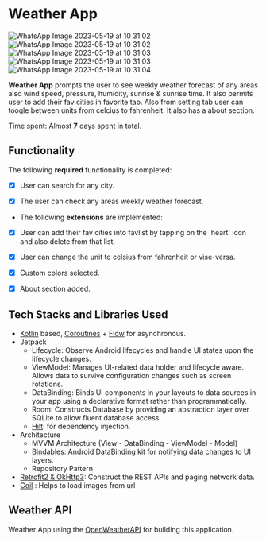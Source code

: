 # Weather App
![WhatsApp Image 2023-05-19 at 10 31 02](https://github.com/bishalbera/my-weather-app/assets/123734227/fa9dd83f-406b-4886-a248-f8f61fcea4a4)
![WhatsApp Image 2023-05-19 at 10 31 02](https://github.com/bishalbera/my-weather-app/assets/123734227/04bcefec-5a3b-42d1-9070-cd2c659bab2e)
![WhatsApp Image 2023-05-19 at 10 31 03](https://github.com/bishalbera/my-weather-app/assets/123734227/4501cac4-9aef-4a41-b8d2-554a0ca9089b)
![WhatsApp Image 2023-05-19 at 10 31 03](https://github.com/bishalbera/my-weather-app/assets/123734227/9ad65929-1159-4be7-81b5-cda79b6dfe74)
![WhatsApp Image 2023-05-19 at 10 31 04](https://github.com/bishalbera/my-weather-app/assets/123734227/c9bbef9b-0a88-4837-a565-1ef60060bc57)



**Weather App**  prompts the user to see weekly weather forecast of any areas also wind speed, pressure, humidity, sunrise & sunrise time. It also permits user to add their fav cities in favorite tab. Also from setting tab user can toogle between units from celcius to fahrenheit. It also has a about section.

Time spent: Almost **7** days spent in total.

## Functionality

The following **required** functionality is completed:

* [x] User can search for any city.
* [x] The user can check any areas weekly weather forecast.


* The following **extensions** are implemented:

* [x] User can add their fav cities into favlist by tapping on the 'heart' icon and also delete from that list.
* [x] User can change the unit to celsius from fahrenheit or vise-versa. 
* [x] Custom colors selected.
* [x] About section added.  



## Tech Stacks and Libraries Used

- [Kotlin](https://kotlinlang.org/) based, [Coroutines](https://github.com/Kotlin/kotlinx.coroutines) + [Flow](https://kotlin.github.io/kotlinx.coroutines/kotlinx-coroutines-core/kotlinx.coroutines.flow/) for asynchronous.
- Jetpack
    - Lifecycle: Observe Android lifecycles and handle UI states upon the lifecycle changes.
    - ViewModel: Manages UI-related data holder and lifecycle aware. Allows data to survive configuration changes such as screen rotations.
    - DataBinding: Binds UI components in your layouts to data sources in your app using a declarative format rather than programmatically.
    - Room: Constructs Database by providing an abstraction layer over SQLite to allow fluent database access.
    - [Hilt](https://dagger.dev/hilt/): for dependency injection.
- Architecture
    - MVVM Architecture (View - DataBinding - ViewModel - Model)
    - [Bindables](https://github.com/skydoves/bindables): Android DataBinding kit for notifying data changes to UI layers.
    - Repository Pattern
- [Retrofit2 & OkHttp3](https://github.com/square/retrofit): Construct the REST APIs and paging network data.
- [Coil](https://github.com/coil-kt/coil) : Helps to load images from url

## Weather API

Weather App using the [OpenWeatherAPI](https://openweathermap.org/) for building this application.







